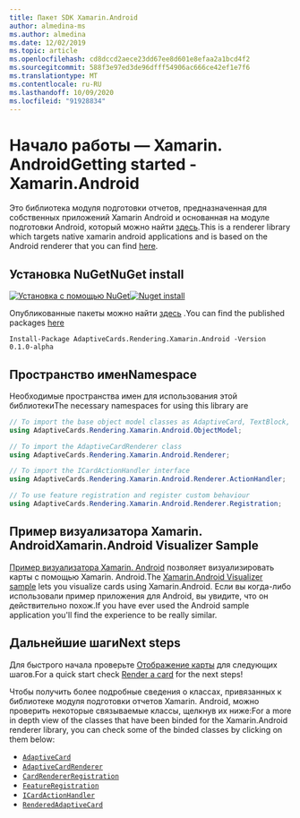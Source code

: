 ```yaml
---
title: Пакет SDK Xamarin.Android
author: almedina-ms
ms.author: almedina
ms.date: 12/02/2019
ms.topic: article
ms.openlocfilehash: cd8dccd2aece23dd67ee8d601e8efaa2a1bcd4f2
ms.sourcegitcommit: 588f3e97ed3de96dfff54906ac666ce42ef1e7f6
ms.translationtype: MT
ms.contentlocale: ru-RU
ms.lasthandoff: 10/09/2020
ms.locfileid: "91928834"
---
```

# <a name="getting-started---xamarinandroid"></a><span data-ttu-id="2ed94-102">Начало работы — Xamarin. Android</span><span class="sxs-lookup"><span data-stu-id="2ed94-102">Getting started - Xamarin.Android</span></span>

<span data-ttu-id="2ed94-103">Это библиотека модуля подготовки отчетов, предназначенная для собственных приложений Xamarin Android и основанная на модуле подготовки Android, который можно найти [здесь](../../android/getting-started.md).</span><span class="sxs-lookup"><span data-stu-id="2ed94-103">This is a renderer library which targets native xamarin android applications and is based on the Android renderer that you can find [here](../../android/getting-started.md).</span></span> 

## <a name="nuget-install"></a><span data-ttu-id="2ed94-104">Установка NuGet</span><span class="sxs-lookup"><span data-stu-id="2ed94-104">NuGet install</span></span>

<span data-ttu-id="2ed94-105">[![Установка с помощью NuGet](https://img.shields.io/nuget/vpre/AdaptiveCards.Rendering.Xamarin.Android.svg)](https://www.nuget.org/packages/AdaptiveCards.Rendering.Xamarin.Android)</span><span class="sxs-lookup"><span data-stu-id="2ed94-105">[![Nuget install](https://img.shields.io/nuget/vpre/AdaptiveCards.Rendering.Xamarin.Android.svg)](https://www.nuget.org/packages/AdaptiveCards.Rendering.Xamarin.Android)</span></span>

<span data-ttu-id="2ed94-106">Опубликованные пакеты можно найти [здесь](http://nuget.org) .</span><span class="sxs-lookup"><span data-stu-id="2ed94-106">You can find the published packages [here](http://nuget.org)</span></span>

```console
Install-Package AdaptiveCards.Rendering.Xamarin.Android -Version 0.1.0-alpha
```

## <a name="namespace"></a><span data-ttu-id="2ed94-107">Пространство имен</span><span class="sxs-lookup"><span data-stu-id="2ed94-107">Namespace</span></span>

<span data-ttu-id="2ed94-108">Необходимые пространства имен для использования этой библиотеки</span><span class="sxs-lookup"><span data-stu-id="2ed94-108">The necessary namespaces for using this library are</span></span>
```csharp
// To import the base object model classes as AdaptiveCard, TextBlock, Column, ShowCardAction, ...
using AdaptiveCards.Rendering.Xamarin.Android.ObjectModel;

// To import the AdaptiveCardRenderer class
using AdaptiveCards.Rendering.Xamarin.Android.Renderer;

// To import the ICardActionHandler interface
using AdaptiveCards.Rendering.Xamarin.Android.Renderer.ActionHandler;

// To use feature registration and register custom behaviour 
using AdaptiveCards.Rendering.Xamarin.Android.Renderer.Registration;
```

## <a name="xamarinandroid-visualizer-sample"></a><span data-ttu-id="2ed94-109">Пример визуализатора Xamarin. Android</span><span class="sxs-lookup"><span data-stu-id="2ed94-109">Xamarin.Android Visualizer Sample</span></span>

<span data-ttu-id="2ed94-110">[Пример визуализатора Xamarin. Android](https://github.com/Microsoft/AdaptiveCards/tree/main/source/xamarin/Xamarin.Droid.Sample) позволяет визуализировать карты с помощью Xamarin. Android.</span><span class="sxs-lookup"><span data-stu-id="2ed94-110">The [Xamarin.Android Visualizer sample](https://github.com/Microsoft/AdaptiveCards/tree/main/source/xamarin/Xamarin.Droid.Sample) lets you visualize cards using Xamarin.Android.</span></span> <span data-ttu-id="2ed94-111">Если вы когда-либо использовали пример приложения для Android, вы увидите, что он действительно похож.</span><span class="sxs-lookup"><span data-stu-id="2ed94-111">If you have ever used the Android sample application you'll find the experience to be really similar.</span></span>

## <a name="next-steps"></a><span data-ttu-id="2ed94-112">Дальнейшие шаги</span><span class="sxs-lookup"><span data-stu-id="2ed94-112">Next steps</span></span>

<span data-ttu-id="2ed94-113">Для быстрого начала проверьте [Отображение карты](render-a-card.md) для следующих шагов.</span><span class="sxs-lookup"><span data-stu-id="2ed94-113">For a quick start check [Render a card](render-a-card.md) for the next steps!</span></span>

<span data-ttu-id="2ed94-114">Чтобы получить более подробные сведения о классах, привязанных к библиотеке модуля подготовки отчетов Xamarin. Android, можно проверить некоторые связываемые классы, щелкнув их ниже:</span><span class="sxs-lookup"><span data-stu-id="2ed94-114">For a more in depth view of the classes that have been binded for the Xamarin.Android renderer library, you can check some of the binded classes by clicking on them below:</span></span>
* [```AdaptiveCard```](adaptivecards-rendering-xamarin-android-objectmodel-adaptivecard.md)
* [```AdaptiveCardRenderer```](adaptivecards-rendering-xamarin-android-renderer-adaptivecardrenderer.md)
* [```CardRendererRegistration```](adaptivecards-rendering-xamarin-android-renderer-cardrendererregistration.md)
* [```FeatureRegistration```](adaptivecards-rendering-xamarin-android-objectmodel-featureregistration.md)
* [```ICardActionHandler```](adaptivecards-renderin-xamarin-android-renderer-actionhandler-icardactionhandler.md)
* [```RenderedAdaptiveCard```](adaptivecards-rendering-xamarin-android-renderer-renderedadaptivecard.md)
